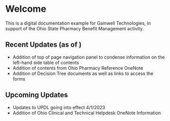 # Welcome

This is a digital documentation example for Gainwell Technologies, in support of the Ohio State Pharmacy Benefit Management activity.

## Recent Updates (as of )

- Addition of top of page navigation panel to condense information on the left-hand side table of contents
- Addition of contents from Ohio Pharmacy Reference OneNote
- Addition of Decision Tree documents as well as links to access the forms

## Upcoming Updates

- Updates to UPDL going into effect 4/1/2023
- Addition of Ohio Clinical and Technical Helpdesk OneNote Information
